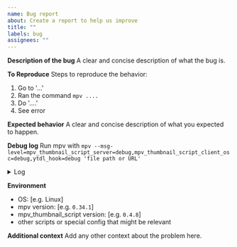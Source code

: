 ```yaml
---
name: Bug report
about: Create a report to help us improve
title: ""
labels: bug
assignees: ""
---
```


**Description of the bug**
A clear and concise description of what the bug is.

**To Reproduce**
Steps to reproduce the behavior:

1. Go to '...'
2. Ran the command `mpv ....`
3. Do '....'
4. See error

**Expected behavior**
A clear and concise description of what you expected to happen.

**Debug log**
Run mpv with `mpv --msg-level=mpv_thumbnail_script_server=debug,mpv_thumbnail_script_client_osc=debug,ytdl_hook=debug 'file path or URL'`

<details>
<summary>Log</summary>

```

Insert
here

```

</details>

**Environment**

- OS: [e.g. Linux]
- mpv version: [e.g. `0.34.1`]
- mpv_thumbnail_script version: [e.g. `0.4.8`]
- other scripts or special config that might be relevant

**Additional context**
Add any other context about the problem here.
